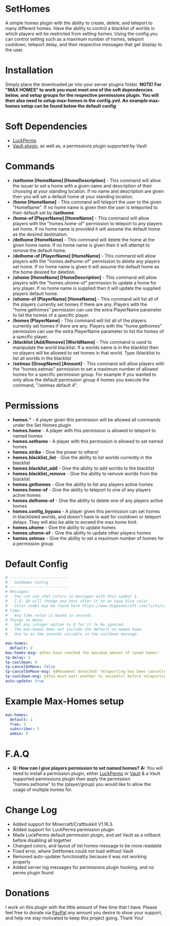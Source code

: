 # SetHomes
A simple homes plugin with the ability to create, delete, and teleport to many different homes. Have the ability to control a blacklist of worlds in which players will be restricted from setting homes. Using the config you can control setting such as a maximum number of homes, teleport cooldown, teleport delay, and their respective messages that get display to the user.

# Installation
Simply place the downloaded jar into your server plugins folder.
**NOTE! For "MAX HOMES" to work you must meet one of the soft dependencies below, and setup groups for the respective permissions plugin. You will then also need to setup max-homes in the config.yml. An example max-homes setup can be found below the default config**

# Soft Dependencies
- [LuckPerms](https://luckperms.net/download)
- [Vault plugin](https://dev.bukkit.org/projects/vault), as well as, a permissions plugin supported by Vault

# Commands
- **/sethome [HomeName] [HomeDescription]** - This command will allow the issuer to set a home with a given name and description of their choosing at your standing location. If no name and description are given then you will set a default home at your standing location.
- **/home [HomeName]** - This command will teleport the user to the given "HomeName". If no home name is given then the user is teleported to their default set by **/sethome**
- **/home-of [PlayerName] [HomeName]** - This command will allow players with the "homes.home-of" permission to teleport to any players set home. If no home name is provided it will assume the default home as the desired destination.
- **/delhome [HomeName]** - This command will delete the home at the given home name. If no home name is given then it will attempt to remove the default home.
- **/delhome-of [PlayerName] [HomeName]** - This command will allow players with the "homes.delhome-of" permission to delete any players set home. If no home name is given it will assume the default home as the home desired for deletion.
- **/uhome [HomeName] [HomeDescription]** - This command will allow players with the "homes.uhome-of" permission to update a home for any player. If no home name is supplied then it will update the supplied players default home.
- **/uhome-of [PlayerName] [HomeName]** - This command will list all of the players currently set homes if there are any. Players with the "home.gethomes" permission can use the extra PlayerName parameter to list the homes of a specific player.
- **/homes [PlayerName]** - This command will list all of the players currently set homes if there are any. Players with the "home.gethomes" permission can use the extra PlayerName parameter to list the homes of a specific player.
- **/blacklist [Add/Remove] [WorldName]** - This command is used to manipulate the world blacklist. If a worlds name is in the blacklist then no players will be allowed to set homes in that world. Type /blacklist to list all worlds in the blacklist
- **/setmax [GroupName] [Amount]** - This command will allow players with the "homes.setmax" permission to set a maximum number of allowed homes for a specific permission group. For example if you wanted to only allow the default permission group 4 homes you execute the command, "/setmax default 4".

# Permissions
- **homes.*** - A player given this permission will be allowed all commands under the Set Homes plugin
- **homes.home** - A player with this permission is allowed to teleport to named homes
- **homes.sethome** - A player with this permission is allowed to set named homes
- **homes.strike** - Give the power to others!
- **homes.blacklist_list** - Give the ability to list worlds currently in the blacklist
- **homes.blacklist_add** - Give the ability to add worlds to the blacklist
- **homes.blacklist_remove** - Give the ability to remove worlds from the blacklist
- **homes.gethomes** - Give the ability to list any players active homes
- **homes.home-of** - Give the ability to teleport to one of any players active homes
- **homes.delhome-of** - Give the ability to delete one of any players active homes
- **homes.config_bypass** - A player given this permission can set homes in blacklisted worlds, and doesn't have to wait for cooldown or teleport delays. They will also be able to exceed the max home limit.
- **homes.uhome** - Give the ability to update homes
- **homes.uhome-of** - Give the ability to update other players homes
- **homes.setmax** - Give the ability to set a maximum number of homes for a permission group

# Default Config
```yaml
# --------------------------
# 	SetHomes Config	
# --------------------------
# Messages: 
# 	You can use chat colors in messages with this symbol §.
# 	I.E: §b will change any text after it to an aqua blue color.
# 	Color codes may be found here https://www.digminecraft.com/lists/color_list_pc.php
# Time: 
# 	Any time value is based in seconds.
# Things to Note: 
# 	Set any integer option to 0 for it to be ignored.
# 	The max-homes does not include the default un-named home.
# 	Use %s as the seconds variable in the cooldown message.

max-homes:
  default: 0
max-homes-msg: §4You have reached the maximum amount of saved homes!
tp-delay: 3
tp-cooldown: 0
tp-cancelOnMove: false
tp-cancelOnMove-msg: §4Movement detected! Teleporting has been cancelled!
tp-cooldown-msg: §4You must wait another %s second(s) before teleporting!
auto-update: true
```

# Example Max-Homes setup
```yaml
max-homes:
  default: 1
  free: 3
  subscriber: 5
  admin: 0
```

# F.A.Q
- **Q: How can I give players permission to set named homes?**
  **A:** You will need to install a permission plugin, either [LuckPerms](https://luckperms.net/download) or [Vault](https://dev.bukkit.org/projects/vault) & a Vault supported permissions plugin then apply the permission "homes.sethome" to the (player/group) you would like to allow the usage of multiple homes for.
  
# Change Log
- Added support for Minecraft/Craftbukkit V1.16.3.
- Added support for LuckPerms permission plugin
- Made LuckPerms default permission plugin, and set Vault as a rollback before disabling all together
- Changed colors, and layout of list homes message to be more readable
- Fixed error, where SetHomes could not load without Vault
- Removed auto-updater functionality because it was not working properly
- Added server log messages for permissions plugin hooking, and no perms plugin found

# Donations
I work on this plugin with the little amount of free time that I have. Please feel free to donate via [PayPal](https://www.paypal.com/donate/?return=https://dev.bukkit.org/projects/312833&cn=Add+special+instructions+to+the+addon+author()&business=sam%40samleighton.us&bn=PP-DonationsBF:btn_donateCC_LG.gif:NonHosted&cancel_return=https://dev.bukkit.org/projects/312833&lc=US&item_name=Set+Homes+(from+bukkit.org)&cmd=_donations&rm=1&no_shipping=1&currency_code=USD) any amount you desire to show your support, and help me stay motivated to keep this project going. Thank You!
